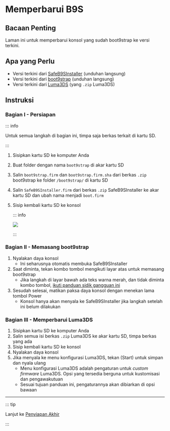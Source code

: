 # Memperbarui B9S

## Bacaan Penting

Laman ini untuk memperbarui konsol yang sudah boot9strap ke versi terkini.

## Apa yang Perlu

- Versi terkini dari [SafeB9SInstaller](https://github.com/d0k3/SafeB9SInstaller/releases/download/v0.0.7/SafeB9SInstaller-20170605-122940.zip) (unduhan langsung)
- Versi terkini dari [boot9strap](https://github.com/SciresM/boot9strap/releases/download/1.4/boot9strap-1.4.zip) (unduhan langsung)
- Versi terkini dari [Luma3DS](https://github.com/LumaTeam/Luma3DS/releases/latest) (yang `.zip` Luma3DS)

## Instruksi

### Bagian I - Persiapan

::: info

Untuk semua langkah di bagian ini, timpa saja berkas terkait di kartu SD.

:::

1. Sisipkan kartu SD ke komputer Anda
2. Buat folder dengan nama `boot9strap` di akar kartu SD
3. Salin `boot9strap.firm` dan `boot9strap.firm.sha` dari berkas `.zip` boot9strap ke folder `/boot9strap/` di kartu SD
4. Salin `SafeB9SInstaller.firm` dari berkas `.zip` SafeB9SInstaller ke akar kartu SD dan ubah nama menjadi `boot.firm`
5. Sisip kembali kartu SD ke konsol

    ::: info

    ![](/images/screenshots/updateb9s-root-layout.png)

    :::

### Bagian II - Memasang boot9strap

1. Nyalakan daya konsol
    - Ini seharusnya otomatis membuka SafeB9SInstaller
2. Saat diminta, tekan kombo tombol mengikuti layar atas untuk memasang boot9strap
    - Jika langkah di layar bawah ada teks warna merah, dan tidak diminta kombo tombol, [ikuti panduan sidik gangguan ini](troubleshooting-updating-b9s)
3. Sesudah selesai, matikan paksa daya konsol dengan menekan lama tombol Power
    - Konsol hanya akan menyala ke SafeB9SInstaller jika langkah setelah ini belum dilakukan

### Bagian III - Memperbarui Luma3DS

1. Sisipkan kartu SD ke komputer Anda
2. Salin semua isi berkas `.zip` Luma3DS ke akar kartu SD, timpa berkas yang ada
3. Sisip kembali kartu SD ke konsol
4. Nyalakan daya konsol
5. Jika menyala ke menu konfigurasi Luma3DS, tekan (Start) untuk simpan dan nyala ulang
    - Menu konfigurasi Luma3DS adalah pengaturan untuk _custom firmware_ Luma3DS. Opsi yang tersedia berguna untuk kustomisasi dan pengawakutuan
    - Sesuai tujuan panduan ini, pengaturannya akan dibiarkan di opsi bawaan

___

::: tip

Lanjut ke [Penyiapan Akhir](finalizing-setup)

:::
